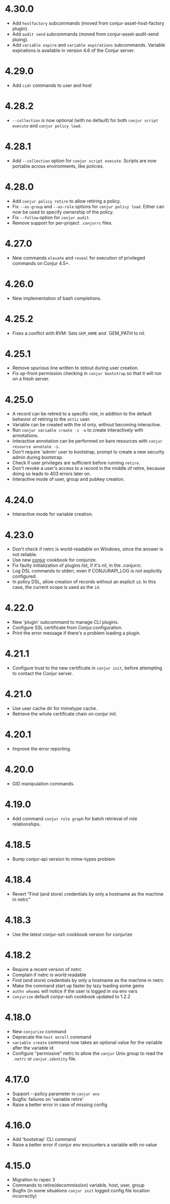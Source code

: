 # 4.30.0

* Add `hostfactory` subcommands (moved from conjur-asset-host-factory plugin).
* Add `audit send` subcommands (moved from conjur-asset-audit-send pluing).
* Add `variable expire` and `variable expirations` subcommands. Variable expirations is available in version 4.6 of the Conjur server.

# 4.29.0

* Add `cidr` commands to user and host

# 4.28.2
* `--collection` is now optional (with no default) for both `conjur script execute` and `conjur policy load`.

# 4.28.1
* Add `--collection` option for `conjur script execute`. Scripts are now portable across environments, like policies.

# 4.28.0
* Add `conjur policy retire` to allow retiring a policy.
* Fix `--as-group` and `--as-role` options for `conjur policy load`. Either can now be used to specify ownership of the policy.
* Fix `--follow` option for `conjur audit`.
* Remove support for per-project `.conjurrc` files.

# 4.27.0

* New commands `elevate` and `reveal` for execution of privileged commands on Conjur 4.5+.

# 4.26.0

* New implementation of bash completions.

# 4.25.2
* Fixes a conflict with RVM: Sets `GEM_HOME` and `GEM_PATH to nil.

# 4.25.1

* Remove spurious line written to stdout during user creation.
* Fix up-front permission checking in `conjur bootstrap` so that it will run on a fresh server.

# 4.25.0

* A record can be retired to a specific role, in addition to the default behavior of retiring to the `attic` user.
* Variable can be created with the id only, without becoming interactive.
* Run `conjur variable create -i -a` to create interactively with annotations.
* Interactive annotation can be performed on bare resources with `conjur resource annotate -i`.
* Don't require 'admin' user to bootstrap, prompt to create a new security admin during bootstrap.
* Check if user privileges are sufficient before running `retire`.
* Don't revoke a user's access to a record in the middle of retire, because doing so leads to 403 errors later on.
* Interactive mode of user, group and pubkey creation.

# 4.24.0

* Interactive mode for variable creation.

# 4.23.0

* Don't check if netrc is world-readable on Windows, since the answer is not reliable.
* Use new [conjur](https://supermarket.chef.io/cookbooks/conjur) cookbook for conjurize.
* Fix faulty initialization of plugins list, if it's nil, in the .conjurrc.
* Log DSL commands to stderr, even if CONJURAPI_LOG is not explicitly configured.
* In policy DSL, allow creation of records without an explicit `id`. In this case, the current scope is used as the `id`.

# 4.22.0

* New 'plugin' subcommand to manage CLI plugins.
* Configure SSL certificate from Conjur.configuration.
* Print the error message if there's a problem loading a plugin.

# 4.21.1

* Configure trust to the new certificate in `conjur init`, before attempting to contact the Conjur server.

# 4.21.0

* Use user cache dir for mimetype cache.
* Retrieve the whole certificate chain on conjur init.

# 4.20.1

* Improve the error reporting.

# 4.20.0

* GID manipulation commands.

# 4.19.0

* Add command `conjur role graph` for batch retrieval of role relationships.

# 4.18.5

* Bump conjur-api version to mime-types problem

# 4.18.4

* Revert "Find (and store) credentials by only a hostname as the machine in netrc"

# 4.18.3

* Use the latest conjur-ssh cookbook version for conjurize

# 4.18.2

* Require a recent version of netrc
* Complain if netrc is world readable
* Find (and store) credentials by only a hostname as the machine in netrc
* Make the command start up faster by lazy loading some gems
* `authn whoami` will notice if the user is logged in via env vars
* `conjurize` default conjur-ssh cookbook updated to 1.2.2

# 4.18.0

* New `conjurize` command
* Deprecate the `host enroll` command
* `variable create` command now takes an optional value for the variable after the variable id
* Configure "permissive" netrc to allow the `conjur` Unix group to read the `.netrc` or `conjur.identity` file.

# 4.17.0

* Support --policy parameter in `conjur env`
* Bugfix: failures on 'variable retire'
* Raise a better error in case of missing config

# 4.16.0

* Add 'bootstrap' CLI command
* Raise a better error if conjur env encounters a variable with no value

# 4.15.0

* Migration to rspec 3
* Commands to retire(decommission) variable, host, user, group
* Bugfix (in some situations `conjur init` logged config file location incorrectly)
